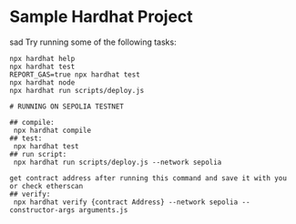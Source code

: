 # Sample Hardhat Project

sad
Try running some of the following tasks:

```shell
npx hardhat help
npx hardhat test
REPORT_GAS=true npx hardhat test
npx hardhat node
npx hardhat run scripts/deploy.js

# RUNNING ON SEPOLIA TESTNET

## compile:
 npx hardhat compile
## test:
 npx hardhat test
## run script:
 npx hardhat run scripts/deploy.js --network sepolia

get contract address after running this command and save it with you or check etherscan
## verify:
 npx hardhat verify {contract Address} --network sepolia --constructor-args arguments.js

```
